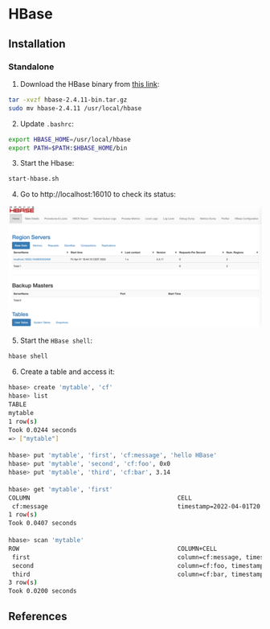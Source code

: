 # HBase

## Installation

### Standalone

1. Download the HBase binary from [this link](https://hbase.apache.org/):

```bash
tar -xvzf hbase-2.4.11-bin.tar.gz
sudo mv hbase-2.4.11 /usr/local/hbase
```

2. Update `.bashrc`:
```bash
export HBASE_HOME=/usr/local/hbase
export PATH=$PATH:$HBASE_HOME/bin
```

3. Start the Hbase:
```bash
start-hbase.sh
```

4. Go to http://localhost:16010 to check its status:
<p float="left">
	<img src="pix/status.png" width="800" />
</p>

5. Start the `HBase shell`:
```bash
hbase shell
```

6. Create a table and access it:
```bash
hbase> create 'mytable', 'cf'
hbase> list
TABLE
mytable
1 row(s)
Took 0.0244 seconds
=> ["mytable"]

hbase> put 'mytable', 'first', 'cf:message', 'hello HBase'
hbase> put 'mytable', 'second', 'cf:foo', 0x0
hbase> put 'mytable', 'third', 'cf:bar', 3.14

hbase> get 'mytable', 'first'
COLUMN                                         CELL
 cf:message                                    timestamp=2022-04-01T20:07:49.762, value=hello HBase
1 row(s)
Took 0.0407 seconds

hbase> scan 'mytable'
ROW                                            COLUMN+CELL
 first                                         column=cf:message, timestamp=2022-04-01T20:07:49.762, value=hello HBase
 second                                        column=cf:foo, timestamp=2022-04-01T20:08:36.932, value=0
 third                                         column=cf:bar, timestamp=2022-04-01T20:08:59.407, value=3.14
3 row(s)
Took 0.0200 seconds
```

## References